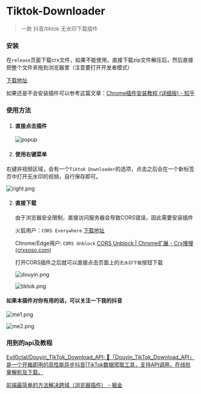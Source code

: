 # Tiktok-Downloader
> 一款 抖音/tiktok 无水印下载插件

### 安装

在`release`页面下载crx文件，如果不能使用，直接下载zip文件解压后，然后直接把整个文件夹拖到浏览器里（注意要打开开发者模式）

[下载地址](https://github.com/fangyuan99/Tiktok-Downloader/releases)

如果还是不会安装插件可以参考这篇文章：[Chrome插件安装教程 (详细版) - 知乎](https://zhuanlan.zhihu.com/p/107949967)

### 使用方法

1. #### 直接点击插件

   ![popup](img/popup.png)

2. #### 使用右键菜单

​		右键非视频区域，会有一个`Tiktok Downloader`的选项，点击之后会在一个新标签页中打开无水印的视频，自行保存即可。

  ![right.png](img/right.png)

2. #### 直接下载

   由于浏览器安全限制，直接访问服务器会导致CORS错误，因此需要安装插件

   火狐用户：`CORS Everywhere` [下载地址](https://www.aliyundrive.com/s/6XWhdKda7VS)

   Chrome/Edge用户: `CORS Unblock` [CORS Unblock | Chrome扩展 - Crx搜搜 (crxsoso.com)](https://www.crxsoso.com/webstore/detail/lfhmikememgdcahcdlaciloancbhjino)

   打开CORS插件之后就可以直接点击页面上的`无水印下载`按钮下载

   ![douyin.png](img/douyin.png)

   ![tiktok.png](img/tiktok.png)

#### 如果本插件对你有用的话，可以关注一下我的抖音

![me1.png](img/me1.png)

![me2.png](img/me2.png)

### 用到的api及教程

[Evil0ctal/Douyin_TikTok_Download_API: 🚀「Douyin_TikTok_Download_API」是一个开箱即用的高性能异步抖音|TikTok数据爬取工具，支持API调用，在线批量解析及下载。](https://github.com/Evil0ctal/Douyin_TikTok_Download_API)

[前端最简单的方法解决跨域（浏览器插件） - 掘金](https://juejin.cn/post/7096004823429939231#heading-1)

